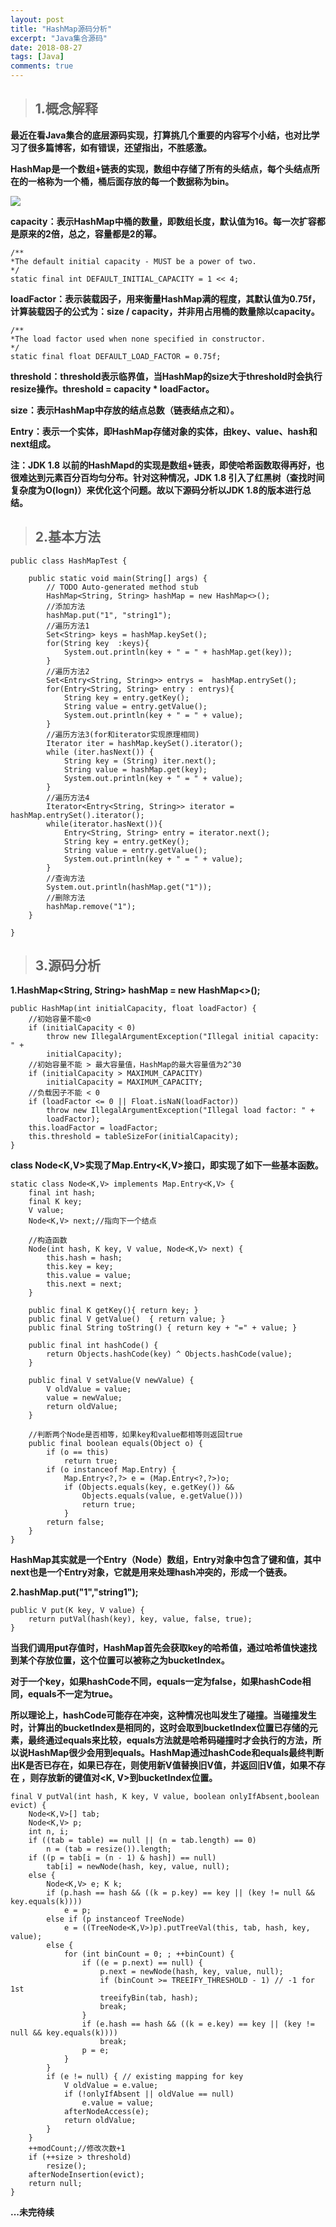 ```yaml
---
layout: post
title: "HashMap源码分析"
excerpt: "Java集合源码"
date: 2018-08-27
tags: [Java]
comments: true
---
```


> ## 1.概念解释 ##

**最近在看Java集合的底层源码实现，打算挑几个重要的内容写个小结，也对比学习了很多篇博客，如有错误，还望指出，不胜感激。**

**HashMap是一个数组+链表的实现，数组中存储了所有的头结点，每个头结点所在的一格称为一个桶，桶后面存放的每一个数据称为bin。**

![](https://images2017.cnblogs.com/blog/400827/201709/400827-20170928222332684-1953396864.png)

**capacity：表示HashMap中桶的数量，即数组长度，默认值为16。每一次扩容都是原来的2倍，总之，容量都是2的幂。**
	
    /**
    *The default initial capacity - MUST be a power of two.
    */
    static final int DEFAULT_INITIAL_CAPACITY = 1 << 4;


**loadFactor：表示装载因子，用来衡量HashMap满的程度，其默认值为0.75f，计算装载因子的公式为：size / capacity，并非用占用桶的数量除以capacity。**


    /**
    *The load factor used when none specified in constructor.
    */
    static final float DEFAULT_LOAD_FACTOR = 0.75f;

**threshold：threshold表示临界值，当HashMap的size大于threshold时会执行resize操作。threshold = capacity * loadFactor。**

**size：表示HashMap中存放的结点总数（链表结点之和）。**

**Entry：表示一个实体，即HashMap存储对象的实体，由key、value、hash和next组成。**

**注：JDK 1.8 以前的HashMapd的实现是数组+链表，即使哈希函数取得再好，也很难达到元素百分百均匀分布。针对这种情况，JDK 1.8 引入了红黑树（查找时间复杂度为O(logn)）来优化这个问题。故以下源码分析以JDK 1.8的版本进行总结。**

> ## 2.基本方法 ##

    public class HashMapTest {
     
    	public static void main(String[] args) {
    		// TODO Auto-generated method stub
    		HashMap<String, String> hashMap = new HashMap<>();
			//添加方法
			hashMap.put("1", "string1");
   			//遍历方法1
			Set<String> keys = hashMap.keySet();
			for(String key  :keys){
				System.out.println(key + " = " + hashMap.get(key));
			}
			//遍历方法2
			Set<Entry<String, String>> entrys =  hashMap.entrySet();
			for(Entry<String, String> entry : entrys){
				String key = entry.getKey();
				String value = entry.getValue();
				System.out.println(key + " = " + value);
			}
			//遍历方法3(for和iterator实现原理相同)
			Iterator iter = hashMap.keySet().iterator(); 
			while (iter.hasNext()) { 
		 		String key = (String) iter.next(); 
				String value = hashMap.get(key); 
				System.out.println(key + " = " + value);
			}
			//遍历方法4
			Iterator<Entry<String, String>> iterator = hashMap.entrySet().iterator();
			while(iterator.hasNext()){
				Entry<String, String> entry = iterator.next();
				String key = entry.getKey();
				String value = entry.getValue();
				System.out.println(key + " = " + value);
			}
			//查询方法
			System.out.println(hashMap.get("1"));
			//删除方法
			hashMap.remove("1");		
    	}
     
    }
 
> ## 3.源码分析 ##

**1.HashMap<String, String> hashMap = new HashMap<>();**

	public HashMap(int initialCapacity, float loadFactor) {
    	//初始容量不能<0
		if (initialCapacity < 0)
    		throw new IllegalArgumentException("Illegal initial capacity: " +
       		initialCapacity);
		//初始容量不能 > 最大容量值，HashMap的最大容量值为2^30 
    	if (initialCapacity > MAXIMUM_CAPACITY)
    		initialCapacity = MAXIMUM_CAPACITY;
		//负载因子不能 < 0
    	if (loadFactor <= 0 || Float.isNaN(loadFactor))
    		throw new IllegalArgumentException("Illegal load factor: " +
      	    loadFactor);
    	this.loadFactor = loadFactor;
    	this.threshold = tableSizeFor(initialCapacity);
   	}

**class Node<K,V>实现了Map.Entry<K,V>接口，即实现了如下一些基本函数。**

    static class Node<K,V> implements Map.Entry<K,V> {
    	final int hash;
    	final K key;
		V value;
    	Node<K,V> next;//指向下一个结点
    	
		//构造函数
    	Node(int hash, K key, V value, Node<K,V> next) {
			this.hash = hash;
    		this.key = key;
    		this.value = value;
    		this.next = next;
    	}
    
    	public final K getKey(){ return key; }
    	public final V getValue()  { return value; }
   		public final String toString() { return key + "=" + value; }
    
    	public final int hashCode() {
    		return Objects.hashCode(key) ^ Objects.hashCode(value);
    	}
    
    	public final V setValue(V newValue) {
    		V oldValue = value;
    		value = newValue;
    		return oldValue;
    	}
    
		//判断两个Node是否相等，如果key和value都相等则返回true
    	public final boolean equals(Object o) {
    		if (o == this)
    			return true;
    		if (o instanceof Map.Entry) {
    			Map.Entry<?,?> e = (Map.Entry<?,?>)o;
   		 		if (Objects.equals(key, e.getKey()) &&
    				Objects.equals(value, e.getValue()))
    				return true;
    			}
    		return false;
    	}
   	}

**HashMap其实就是一个Entry（Node）数组，Entry对象中包含了键和值，其中next也是一个Entry对象，它就是用来处理hash冲突的，形成一个链表。**

**2.hashMap.put("1","string1");**

    public V put(K key, V value) {
    	return putVal(hash(key), key, value, false, true);
    }

**当我们调用put存值时，HashMap首先会获取key的哈希值，通过哈希值快速找到某个存放位置，这个位置可以被称之为bucketIndex。**

**对于一个key，如果hashCode不同，equals一定为false，如果hashCode相同，equals不一定为true。**

**所以理论上，hashCode可能存在冲突，这种情况也叫发生了碰撞。当碰撞发生时，计算出的bucketIndex是相同的，这时会取到bucketIndex位置已存储的元素，最终通过equals来比较，equals方法就是哈希码碰撞时才会执行的方法，所以说HashMap很少会用到equals。HashMap通过hashCode和equals最终判断出K是否已存在，如果已存在，则使用新V值替换旧V值，并返回旧V值，如果不存在 ，则存放新的键值对<K, V>到bucketIndex位置。**

    final V putVal(int hash, K key, V value, boolean onlyIfAbsent,boolean evict) {
    	Node<K,V>[] tab; 
		Node<K,V> p; 
		int n, i;
    	if ((tab = table) == null || (n = tab.length) == 0)
    		n = (tab = resize()).length;
    	if ((p = tab[i = (n - 1) & hash]) == null)
    		tab[i] = newNode(hash, key, value, null);
    	else {
    		Node<K,V> e; K k;
    		if (p.hash == hash && ((k = p.key) == key || (key != null && key.equals(k))))
    			e = p;
    		else if (p instanceof TreeNode)
    			e = ((TreeNode<K,V>)p).putTreeVal(this, tab, hash, key, value); 
    		else {
    			for (int binCount = 0; ; ++binCount) {
    				if ((e = p.next) == null) {
    					p.next = newNode(hash, key, value, null);
						if (binCount >= TREEIFY_THRESHOLD - 1) // -1 for 1st
    					treeifyBin(tab, hash);
    					break;
    				}
    				if (e.hash == hash && ((k = e.key) == key || (key != null && key.equals(k))))
    					break;
    				p = e;
    			}
    		}
    		if (e != null) { // existing mapping for key
    			V oldValue = e.value;
    			if (!onlyIfAbsent || oldValue == null)
    				e.value = value;
				afterNodeAccess(e);
    			return oldValue;
    		}
    	}
		++modCount;//修改次数+1
    	if (++size > threshold)
    		resize();
    	afterNodeInsertion(evict);
    	return null;
    }
    
**...未完待续**